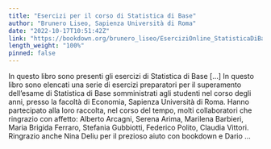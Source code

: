 ```yaml
---
title: "Esercizi per il corso di Statistica di Base"
author: "Brunero Liseo, Sapienza Università di Roma"
date: "2022-10-17T10:51:42Z"
link: "https://bookdown.org/brunero_liseo/EserciziOnline_StatisticaDiBase/"
length_weight: "100%"
pinned: false
---
```


In questo libro sono presenti gli esercizi di Statistica di Base [...] In questo libro sono elencati una serie di esercizi preparatori per il superamento dell’esame di Statistica di Base somministrati agli studenti nel corso degli anni, presso la facoltà di Economia, Sapienza Università di Roma. Hanno partecipato alla loro raccolta, nel corso del tempo, molti collaboratori che ringrazio con affetto: Alberto Arcagni, Serena Arima, Marilena Barbieri, Maria Brigida Ferraro, Stefania Gubbiotti, Federico Polito, Claudia Vittori. Ringrazio anche Nina Deliu per il prezioso aiuto con bookdown e Dario  ...
